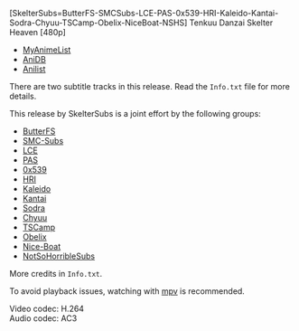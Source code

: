 [SkelterSubs=ButterFS-SMCSubs-LCE-PAS-0x539-HRI-Kaleido-Kantai-Sodra-Chyuu-TSCamp-Obelix-NiceBoat-NSHS] Tenkuu Danzai Skelter Heaven [480p]

- [MyAnimeList](https://myanimelist.net/anime/3287/Tenkuu_Danzai_Skelter_Heaven)
- [AniDB](https://anidb.net/anime/2698)
- [Anilist](https://anilist.co/anime/3287/Tenkuu-Danzato-Skelter-Heaven/)

There are two subtitle tracks in this release. Read the `Info.txt` file for more details.

This release by SkelterSubs is a joint effort by the following groups:

- [ButterFS](https://twitter.com/butterfs)
- [SMC-Subs](https://nyaa.si/user/jymmy)
- [LCE](https://nyaa.si/user/LCE)
- [PAS](https://pas.moe/)
- [0x539](https://nyaa.si/user/The0x539)
- [HRI](https://nyaa.si/user/Myaamori)
- [Kaleido](https://kaleido.kageru.moe/)
- [Kantai](https://kantai.subs.moe/)
- [Sodra](https://nyaa.si/user/sodra)
- [Chyuu](https://nyaa.si/user/Chyuu)
- [TSCamp](https://nyaa.si/?q=TSCamp)
- [Obelix](https://nyaa.si/user/The0x539)
- [Nice-Boat](https://web.archive.org/web/20100501152101/http://nice-boat.info/)
- [NotSoHorribleSubs](https://nyaa.si/user/Shirotsumekusa)

More credits in `Info.txt`.

To avoid playback issues, watching with [mpv](https://mpv.io/) is recommended.

Video codec: H.264  
Audio codec: AC3
